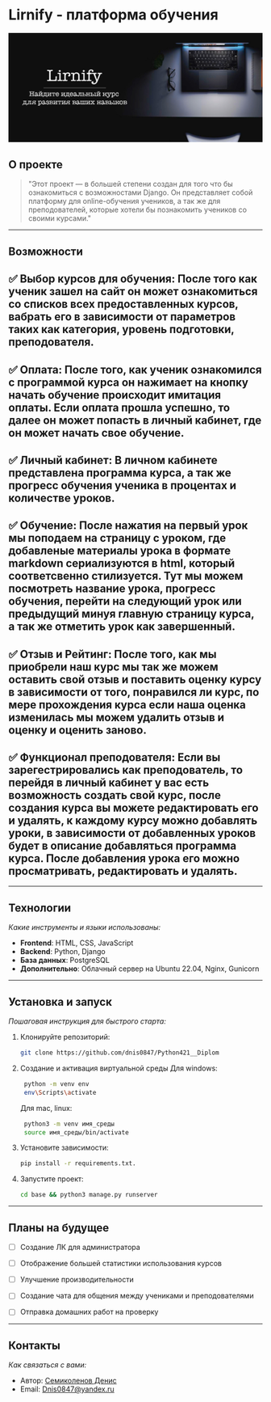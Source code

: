 # **Lirnify - платформа обучения**  
![banner](banner.png)

## **О проекте**  
> "Этот проект — в большей степени создан для того что бы ознакомиться с возможностами Django. Он представляет собой платформу для online-обучения учеников, а так же для преподователей, которые хотели бы познакомить учеников со своими курсами."

---

## **Возможности**  
✅ **Выбор курсов для обучения**: После того как ученик зашел на сайт он может ознакомиться со списков всех предоставленных курсов, вабрать его в зависимости от параметров таких как категория, уровень подготовки, преподователя.  
---
✅ **Оплата**: После того, как ученик ознакомился с программой курса он нажимает на кнопку начать обучение происходит имитация оплаты. Если оплата прошла успешно, то далее он может попасть в личный кабинет, где он может начать свое обучение.
---
✅ **Личный кабинет**: В личном кабинете представлена программа курса, а так же прогресс обучения ученика в процентах и количестве уроков.  
---
✅ **Обучение**: После нажатия на первый урок мы поподаем на страницу с уроком, где добавленые материалы урока в формате markdown сериализуются в html, который соответсвенно стилизуется. Тут мы можем посмотреть название урока, прогресс обучения, перейти на следующий урок или предыдущий минуя главную страницу курса, а так же отметить урок как завершенный.
---
✅ **Отзыв и Рейтинг**: После того, как мы приобрели наш курс мы так же можем оставить свой отзыв и поставить оценку курсу в зависимости от того, понравился ли курс, по мере прохождения курса если наша оценка изменилась мы можем удалить отзыв и оценку и оценить заново.
---
✅ **Функционал преподователя**: Если вы зарегестрировались как преподователь, то перейдя в личный кабинет у вас есть возможность создать свой курс, после создания курса вы можете редактировать его и удалять, к каждому курсу можно добавлять уроки, в зависимости от добавленных уроков будет в описание добавляться программа курса. После добавления урока его можно просматривать, редактировать и удалять.
---
---

## **Технологии**  
*Какие инструменты и языки использованы:*  
- **Frontend**: HTML, CSS, JavaScript  
- **Backend**: Python, Django  
- **База данных**: PostgreSQL  
- **Дополнительно**: Облачный сервер на Ubuntu 22.04, Nginx, Gunicorn

---

## **Установка и запуск**  
*Пошаговая инструкция для быстрого старта:*  
1. Клонируйте репозиторий:  
   ```bash
   git clone https://github.com/dnis0847/Python421__Diplom
   ```  
2. Создание и активация виртуальной среды
    Для windows:
    ```bash
     python -m venv env
     env\Scripts\activate
    ```
    Для mac, linux:
    ```bash
     python3 -m venv имя_среды
     source имя_среды/bin/activate
    ```

3. Установите зависимости:  
   ```bash
   pip install -r requirements.txt.
   ```  
3. Запустите проект:  
   ```bash
   cd base && python3 manage.py runserver
   ```  

---

## **Планы на будущее**   
- [ ] Создание ЛК для администратора
- [ ] Отображение большей статистики использования курсов 
- [ ] Улучшение производительности
- [ ] Создание чата для общения между учениками и преподователями
- [ ] Отправка домашних работ на проверку


---

## **Контакты**  
*Как связаться с вами:*  
- Автор: [Семиколенов Денис](https://github.com/dnis0847)  
- Email: Dnis0847@yandex.ru  
